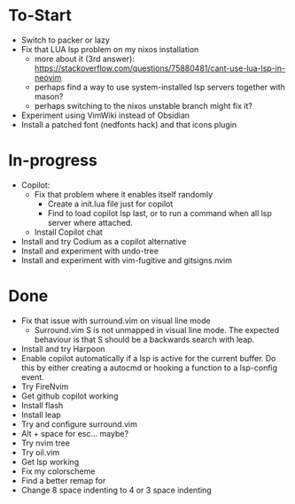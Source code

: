 # To-Start
- Switch to packer or lazy
- Fix that LUA lsp problem on my nixos installation
    - more about it (3rd answer): https://stackoverflow.com/questions/75880481/cant-use-lua-lsp-in-neovim
    - perhaps find a way to use system-installed lsp servers together with mason?
    - perhaps switching to the nixos unstable branch might fix it?
- Experiment using VimWiki instead of Obsidian
- Install a patched font (nedfonts hack) and that icons plugin

# In-progress
- Copilot:
    - Fix that problem where it enables itself randomly
        - Create a init.lua file just for copilot
        - Find to load copilot lsp last, or to run a command when all lsp server where attached.
    - Install Copilot chat
- Install and try Codium as a copilot alternative
- Install and experiment with undo-tree
- Install and experiment with vim-fugitive and gitsigns.nvim

# Done
- Fix that issue with surround.vim on visual line mode
    - Surround.vim S is not unmapped in visual line mode. The expected behaviour is that S should be a backwards search with leap.
- Install and try Harpoon
- Enable copilot automatically if a lsp is active for the current buffer. Do this by either creating a autocmd or hooking a function to a lsp-config event.
- Try FireNvim 
- Get github copilot working
- Install flash
- Install leap
- Try and configure surround.vim
- Alt + space for esc... maybe?
- Try nvim tree
- Try oil.vim
- Get lsp working
- Fix my colorscheme
- Find a better remap for <c-w>
- Change 8 space indenting to 4 or 3 space indenting 

